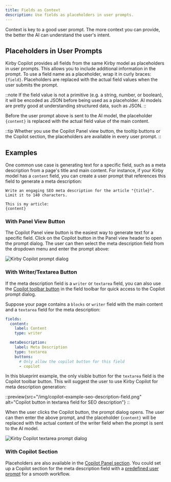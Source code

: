 ```yaml
---
title: Fields as Context
description: Use fields as placeholders in user prompts.
---
```


Context is key to a good user prompt. The more context you can provide, the better the AI can understand the user's intent.

## Placeholders in User Prompts

Kirby Copilot provides all fields from the same Kirby model as placeholders in user prompts. This allows you to include additional information in the prompt. To use a field name as a placeholder, wrap it in curly braces: `{field}`. Placeholders are replaced with the actual field values when the user submits the prompt.

::note
If the field value is not a primitive (e.g. a string, number, or boolean), it will be encoded as JSON before being used as a placeholder. AI models are pretty good at understanding structured data, such as JSON.
::

Before the user prompt above is sent to the AI model, the placeholder `{content}` is replaced with the actual field value of the main content.

::tip
Whether you use the Copilot Panel view button, the tooltip buttons or the Copilot section, the placeholders are available in every user prompt.
::

## Examples

One common use case is generating text for a specific field, such as a meta description from a page's title and main content. For instance, if your Kirby model has a `content` field, you can create a user prompt that references this field to generate a meta description:

```
Write an engaging SEO meta description for the article "{title}". Limit it to 140 characters.

This is my article:
{content}
```

### With Panel View Button

The Copilot Panel view button is the easiest way to generate text for a specific field. Click on the Copilot button in the Panel view header to open the prompt dialog. The user can then select the meta description field from the dropdown menu and enter the prompt above:

![Kirby Copilot prompt dialog](/img/copilot-example-seo-description-prompt.png)

### With Writer/Textarea Button

If the meta description field is a `writer` or `textarea` field, you can also use the [Copilot toolbar button](/docs/copilot/usage/toolbar-buttons) in the field toolbar for quick access to the Copilot prompt dialog.

Suppose your page contains a `blocks` or `writer` field with the main content and a `textarea` field for the meta description:

```yaml [pages/default.yml]
fields:
  content:
    label: Content
    type: writer

  metaDescription:
    label: Meta Description
    type: textarea
    buttons:
      # Only allow the copilot button for this field
      - copilot
```

In this blueprint example, the only visible button for the `textarea` field is the Copilot toolbar button. This will suggest the user to use Kirby Copilot for meta description generation:

::preview{src="/img/copilot-example-seo-description-field.png" alt="Copilot button in textarea field for SEO description"}
::

When the user clicks the Copilot button, the prompt dialog opens. The user can then enter the above prompt, and the placeholder `{content}` will be replaced with the actual content of the writer field when the prompt is sent to the AI model.

![Kirby Copilot textarea prompt dialog](/img/copilot-example-seo-description-prompt-2.png)

### With Copilot Section

Placeholders are also available in the [Copilot Panel section](/docs/copilot/configuration/section). You could set up a Copilot section for the meta description field with a [predefined user prompt](/docs/copilot/examples/section-blueprints#predefined-user-prompt) for a smooth workflow.

